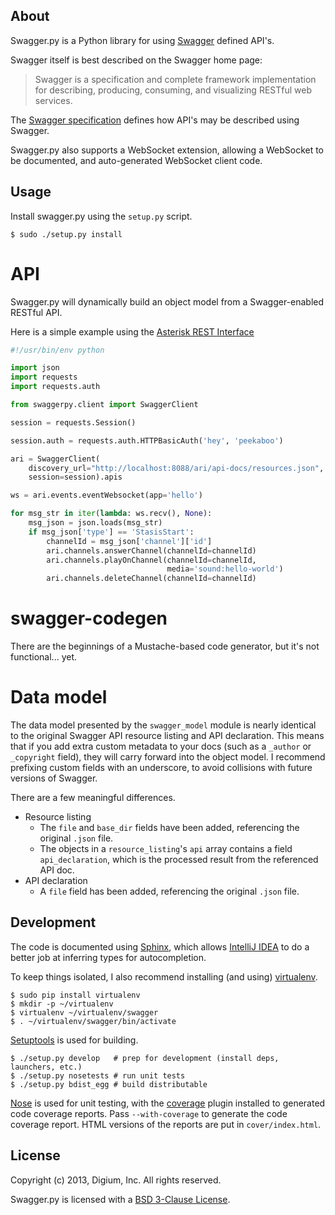 About
-----
Swagger.py is a Python library for using [Swagger][] defined API's.

Swagger itself is best described on the Swagger home page:

> Swagger is a specification and complete framework implementation for
> describing, producing, consuming, and visualizing RESTful web
> services.

The [Swagger specification][] defines how API's may be described using
Swagger.

Swagger.py also supports a WebSocket extension, allowing a WebSocket
to be documented, and auto-generated WebSocket client code.

Usage
-----
Install swagger.py using the `setup.py` script.

    $ sudo ./setup.py install

API
===

Swagger.py will dynamically build an object model from a
Swagger-enabled RESTful API.

Here is a simple example using the [Asterisk REST Interface][]

```Python
#!/usr/bin/env python

import json
import requests
import requests.auth

from swaggerpy.client import SwaggerClient

session = requests.Session()

session.auth = requests.auth.HTTPBasicAuth('hey', 'peekaboo')

ari = SwaggerClient(
    discovery_url="http://localhost:8088/ari/api-docs/resources.json",
    session=session).apis

ws = ari.events.eventWebsocket(app='hello')

for msg_str in iter(lambda: ws.recv(), None):
    msg_json = json.loads(msg_str)
    if msg_json['type'] == 'StasisStart':
        channelId = msg_json['channel']['id']
        ari.channels.answerChannel(channelId=channelId)
        ari.channels.playOnChannel(channelId=channelId,
                                   media='sound:hello-world')
        ari.channels.deleteChannel(channelId=channelId)
```

swagger-codegen
===============

There are the beginnings of a Mustache-based code generator, but it's
not functional... yet.

<!-- TODO
Inspired by the original [swagger-codegen][] project, templates are
written using [Mustache][] templates ([Pystache][], specifically).
There are several important differences.

 * The model that is fed into the mustache templates is almost
   identical to Swagger's API resource listing and API declaration
   model. The differences are listed [below](#model).
 * The templates themselves are completely self contained, with the
   logic to enrich the model being specified in `translate.py` in the
   same directory as the `*.mustache` files.
-->

<a id="model"></a>
Data model
==========

The data model presented by the `swagger_model` module is nearly
identical to the original Swagger API resource listing and API
declaration. This means that if you add extra custom metadata to your
docs (such as a `_author` or `_copyright` field), they will carry
forward into the object model. I recommend prefixing custom fields
with an underscore, to avoid collisions with future versions of
Swagger.

There are a few meaningful differences.

 * Resource listing
   * The `file` and `base_dir` fields have been added, referencing the
     original `.json` file.
   * The objects in a `resource_listing`'s `api` array contains a
     field `api_declaration`, which is the processed result from the
     referenced API doc.
 * API declaration
   * A `file` field has been added, referencing the original `.json`
     file.

Development
-----------

The code is documented using [Sphinx][], which allows [IntelliJ IDEA][]
to do a better job at inferring types for autocompletion.

To keep things isolated, I also recommend installing (and using)
[virtualenv][].

    $ sudo pip install virtualenv
    $ mkdir -p ~/virtualenv
    $ virtualenv ~/virtualenv/swagger
    $ . ~/virtualenv/swagger/bin/activate

[Setuptools][] is used for building.

    $ ./setup.py develop   # prep for development (install deps, launchers, etc.)
    $ ./setup.py nosetests # run unit tests
    $ ./setup.py bdist_egg # build distributable

[Nose][] is used for unit testing, with the [coverage][] plugin
installed to generated code coverage reports. Pass `--with-coverage`
to generate the code coverage report. HTML versions of the reports are
put in `cover/index.html`.

License
-------

Copyright (c) 2013, Digium, Inc.
All rights reserved.

Swagger.py is licensed with a [BSD 3-Clause License][BSD].

 [Asterisk REST Interface]: https://wiki.asterisk.org/wiki/display/AST/Asterisk+12+ARI
 [bsd]: http://opensource.org/licenses/BSD-3-Clause
 [coverage]: http://nedbatchelder.com/code/coverage/
 [intellij idea]: http://confluence.jetbrains.net/display/PYH/
 [mustache]: http://mustache.github.io/
 [nose]: http://nose.readthedocs.org/en/latest/
 [pystache]: https://github.com/defunkt/pystache
 [setuptools]: http://pypi.python.org/pypi/setuptools
 [sphinx]: http://sphinx-doc.org/
 [swagger-codegen]: https://github.com/wordnik/swagger-codegen
 [swagger]: https://developers.helloreverb.com/swagger/
 [Swagger specification]: https://github.com/wordnik/swagger-core/wiki
 [virtualenv]: http://www.virtualenv.org/
